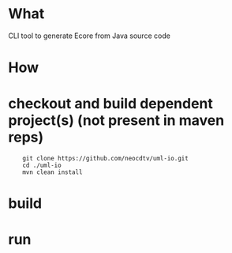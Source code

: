 What
=====
CLI tool to generate Ecore from Java source code


How
=====

checkout and build dependent project(s) (not present in maven reps)
======
        git clone https://github.com/neocdtv/uml-io.git
        cd ./uml-io
        mvn clean install
build
======


run
======


